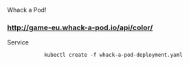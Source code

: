 Whack a Pod!

### http://game-eu.whack-a-pod.io/api/color/

Service

	            kubectl create -f whack-a-pod-deployment.yaml